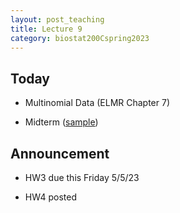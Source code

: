 ```yaml
---
layout: post_teaching
title: Lecture 9
category: biostat200Cspring2023
---
```


## Today

* Multinomial Data (ELMR Chapter 7)

* Midterm ([sample](../../../midterm/200c_midterm_sample.html))

## Announcement

* HW3 due this Friday 5/5/23

* HW4 posted


